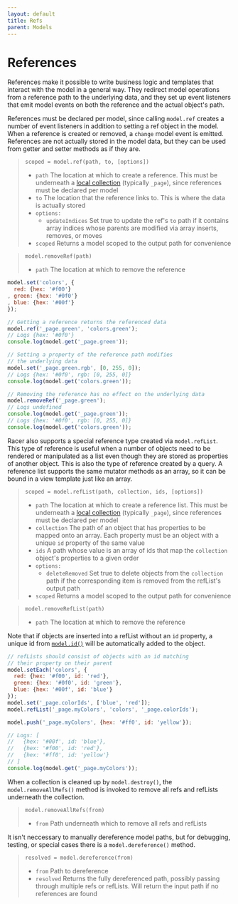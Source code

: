 ```yaml
---
layout: default
title: Refs
parent: Models
---
```


# References

References make it possible to write business logic and templates that interact with the model in a general way. They redirect model operations from a reference path to the underlying data, and they set up event listeners that emit model events on both the reference and the actual object's path.

References must be declared per model, since calling `model.ref` creates a number of event listeners in addition to setting a ref object in the model. When a reference is created or removed, a `change` model event is emitted. References are not actually stored in the model data, but they can be used from getter and setter methods as if they are.

> `scoped = model.ref(path, to, [options])`
> * `path` The location at which to create a reference. This must be underneath a [local collection](paths#local-and-remote-collections) (typically `_page`), since references must be declared per model
> * `to` The location that the reference links to. This is where the data is actually stored
> * `options:`
>   * `updateIndices` Set true to update the ref's `to` path if it contains array indices whose parents are modified via array inserts, removes, or moves
> * `scoped` Returns a model scoped to the output path for convenience

> `model.removeRef(path)`
> * `path` The location at which to remove the reference

```js
model.set('colors', {
  red: {hex: '#f00'}
, green: {hex: '#0f0'}
, blue: {hex: '#00f'}
});

// Getting a reference returns the referenced data
model.ref('_page.green', 'colors.green');
// Logs {hex: '#0f0'}
console.log(model.get('_page.green'));

// Setting a property of the reference path modifies
// the underlying data
model.set('_page.green.rgb', [0, 255, 0]);
// Logs {hex: '#0f0', rgb: [0, 255, 0]}
console.log(model.get('colors.green'));

// Removing the reference has no effect on the underlying data
model.removeRef('_page.green');
// Logs undefined
console.log(model.get('_page.green'));
// Logs {hex: '#0f0', rgb: [0, 255, 0]}
console.log(model.get('colors.green'));
```

Racer also supports a special reference type created via `model.refList`. This type of reference is useful when a number of objects need to be rendered or manipulated as a list even though they are stored as properties of another object. This is also the type of reference created by a query. A reference list supports the same mutator methods as an array, so it can be bound in a view template just like an array.

> `scoped = model.refList(path, collection, ids, [options])`
> * `path` The location at which to create a reference list. This must be underneath a [local collection](paths#local-and-remote-collections) (typically `_page`), since references must be declared per model
> * `collection` The path of an object that has properties to be mapped onto an array. Each property must be an object with a unique `id` property of the same value
> * `ids` A path whose value is an array of ids that map the `collection` object's properties to a given order
> * `options:`
>   * `deleteRemoved` Set true to delete objects from the `collection` path if the corresponding item is removed from the refList's output path
> * `scoped` Returns a model scoped to the output path for convenience

> `model.removeRefList(path)`
> * `path` The location at which to remove the reference

Note that if objects are inserted into a refList without an `id` property, a unique id from [`model.id()`](paths#guids) will be automatically added to the object.

```js
// refLists should consist of objects with an id matching
// their property on their parent
model.setEach('colors', {
  red: {hex: '#f00', id: 'red'},
  green: {hex: '#0f0', id: 'green'},
  blue: {hex: '#00f', id: 'blue'}
});
model.set('_page.colorIds', ['blue', 'red']);
model.refList('_page.myColors', 'colors', '_page.colorIds');

model.push('_page.myColors', {hex: '#ff0', id: 'yellow'});

// Logs: [
//   {hex: '#00f', id: 'blue'},
//   {hex: '#f00', id: 'red'},
//   {hex: '#ff0', id: 'yellow'}
// ]
console.log(model.get('_page.myColors'));
```

When a collection is cleaned up by `model.destroy()`, the `model.removeAllRefs()` method is invoked to remove all refs and refLists underneath the collection.

> `model.removeAllRefs(from)`
> * `from` Path underneath which to remove all refs and refLists

It isn't neccessary to manually dereference model paths, but for debugging, testing, or special cases there is a `model.dereference()` method.

> `resolved = model.dereference(from)`
> * `from` Path to dereference
> * `resolved` Returns the fully dereferenced path, possibly passing through multiple refs or refLists. Will return the input path if no references are found
